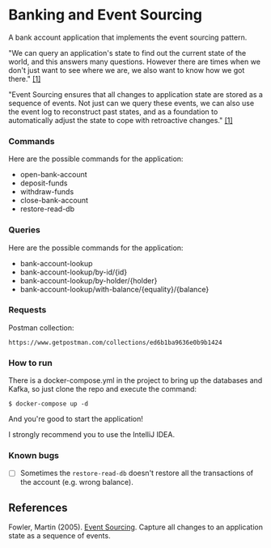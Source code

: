 # Banking and Event Sourcing

A bank account application that implements the event sourcing pattern.

"We can query an application's state to find out the current state of the world, and this answers many questions.
However there are times when we don't just want to see where we are, we also want to know how we got
there." [[1]](#references)

"Event Sourcing ensures that all changes to application state are stored as a sequence of events. Not just can we query
these events, we can also use the event log to reconstruct past states, and as a foundation to automatically adjust the
state to cope with retroactive changes." [[1]](#references)

### Commands

Here are the possible commands for the application:

- open-bank-account
- deposit-funds
- withdraw-funds
- close-bank-account
- restore-read-db

### Queries

Here are the possible commands for the application:

- bank-account-lookup
- bank-account-lookup/by-id/{id}
- bank-account-lookup/by-holder/{holder}
- bank-account-lookup/with-balance/{equality}/{balance}

### Requests

Postman collection:

```
https://www.getpostman.com/collections/ed6b1ba9636e0b9b1424
```

### How to run

There is a docker-compose.yml in the project to bring up the databases and Kafka, so just clone the repo and execute the
command:

```
$ docker-compose up -d
```

And you're good to start the application!

I strongly recommend you to use the IntelliJ IDEA.

### Known bugs

- [ ] Sometimes the `restore-read-db` doesn't restore all the transactions of the account (e.g. wrong balance).

## References

Fowler, Martin (2005).
[Event Sourcing](https://martinfowler.com/eaaDev/EventSourcing.html).
Capture all changes to an application state as a sequence of events.
